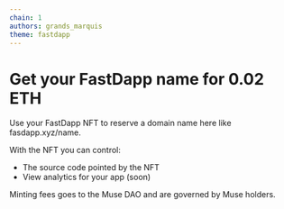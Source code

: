 ```yaml
---
chain: 1
authors: grands_marquis
theme: fastdapp
---
```


# Get your FastDapp name for 0.02 ETH

Use your FastDapp NFT to reserve a domain name here like fasdapp.xyz/name.

With the NFT you can control:
* The source code pointed by the NFT
* View analytics for your app (soon)

Minting fees goes to the Muse DAO and are governed by Muse holders.